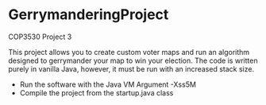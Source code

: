 # GerrymanderingProject
COP3530 Project 3

This project allows you to create custom voter maps and run an algorithm designed to gerrymander your map to win your election. The code is written purely in vanilla Java, however, it must be run with an increased stack size. 

- Run the software with the Java VM Argument -Xss5M
- Compile the project from the startup.java class
